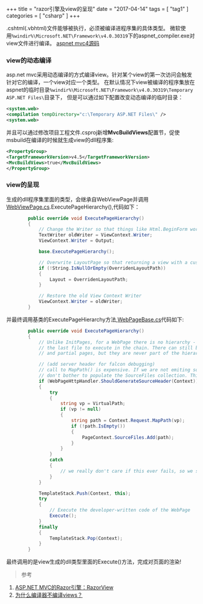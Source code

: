 +++
title = "razor引擎及view的呈现"
date = "2017-04-14"
tags = [ "tag1" ]
categories = [ "csharp" ]
+++

.cshtml(.vbhtml)文件能够被执行，必须被编译进程序集的具体类型。
微软使用`%windir%\Microsoft.NET\Framework\v4.0.30319`下的aspnet_compiler.exe对view文件进行编译。
[aspnet mvc4源码](https://github.com/ASP-NET-MVC/aspnetwebstack/tree/master/src "点我访问")
<!--more-->
### view的动态编译

asp.net mvc采用动态编译的方式编译view。针对某个view的第一次访问会触发针对它的编译，一个view对应一个类型。
在默认情况下view被编译的程序集放在aspnet的临时目录`%windir%\Microsoft.NET\Framework\v4.0.30319\Temporary ASP.NET Files\`目录下，
但是可以通过如下配置改变动态编译的临时目录：  

```xml
<system.web>
<compilation tempDirectory="c:\Temporary ASP.NET Files\" />
<system.web>
```

并且可以通过修改项目工程文件.csproj新增**MvcBuildViews**配置节，促使msbuild在编译的时候就生成view的dll程序集:  

```xml
<PropertyGroup>
<TargetFrameworkVersion>v4.5</TargetFrameworkVersion>
<MvcBuildViews>true</MvcBuildViews>
</PropertyGroup>
```

### view的呈现

生成的dll程序集里面的类型，会继承自WebViewPage并调用
[WebViewPage.cs](https://github.com/ASP-NET-MVC/aspnetwebstack/tree/master/src/System.Web.Mvc/WebViewPage.cs "点我访问").ExecutePageHierarchy(),代码如下：

```cs
        public override void ExecutePageHierarchy()
        {
            // Change the Writer so that things like Html.BeginForm work correctly
            TextWriter oldWriter = ViewContext.Writer;
            ViewContext.Writer = Output;

            base.ExecutePageHierarchy();

            // Overwrite LayoutPage so that returning a view with a custom master page works.
            if (!String.IsNullOrEmpty(OverridenLayoutPath))
            {
                Layout = OverridenLayoutPath;
            }

            // Restore the old View Context Writer
            ViewContext.Writer = oldWriter;
        }
```

并最终调用基类的ExecutePageHierarchy方法,[WebPageBase.cs](https://github.com/ASP-NET-MVC/aspnetwebstack/tree/master/src/System.Web.WebPages/WebPageBase.cs "点我访问")代码如下:

```cs
        public override void ExecutePageHierarchy()
        {
            // Unlike InitPages, for a WebPage there is no hierarchy - it is always
            // the last file to execute in the chain. There can still be layout pages
            // and partial pages, but they are never part of the hierarchy.

            // (add server header for falcon debugging)
            // call to MapPath() is expensive. If we are not emiting source files to header, 
            // don't bother to populate the SourceFiles collection. This saves perf significantly.
            if (WebPageHttpHandler.ShouldGenerateSourceHeader(Context))
            {
                try
                {
                    string vp = VirtualPath;
                    if (vp != null)
                    {
                        string path = Context.Request.MapPath(vp);
                        if (!path.IsEmpty())
                        {
                            PageContext.SourceFiles.Add(path);
                        }
                    }
                }
                catch
                {
                    // we really don't care if this ever fails, so we swallow all exceptions
                }
            }

            TemplateStack.Push(Context, this);
            try
            {
                // Execute the developer-written code of the WebPage
                Execute();
            }
            finally
            {
                TemplateStack.Pop(Context);
            }
        }
```

最终调用的是view生成的dll类型里面的Execute()方法，完成对页面的渲染!

> 参考

1. [ASP.NET MVC的Razor引擎：RazorView](http://www.cnblogs.com/artech/archive/2012/09/05/razor-view-engine-02.html "点我访问")
2. [为什么编译器不编译views？](http://stackoverflow.com/questions/28289107/vs2013-does-not-compile-asp-net-mvc5-views "点我访问")
